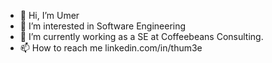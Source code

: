 - 👋 Hi, I’m Umer
- 👀 I’m interested in Software Engineering
- 🌱 I’m currently working as a SE at Coffeebeans Consulting.
- 📫 How to reach me linkedin.com/in/thum3e

<!---
theumee/theumee is a ✨ special ✨ repository because its `README.md` (this file) appears on your GitHub profile.
You can click the Preview link to take a look at your changes.
--->
